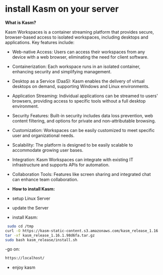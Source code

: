 # install Kasm on your server
**What is Kasm?**

Kasm Workspaces is a container streaming platform that provides secure, browser-based access to isolated workspaces, including desktops and applications. Key features include:

*  Web-native Access: Users can access their workspaces from any device with a web browser, eliminating the need for client software.
*  Containerization: Each workspace runs in an isolated container, enhancing security and simplifying management.
*  Desktop as a Service (DaaS): Kasm enables the delivery of virtual desktops on demand, supporting Windows and Linux environments.
*  Application Streaming: Individual applications can be streamed to users' browsers, providing access to specific tools without a full desktop environment.
*  Security Features: Built-in security includes data loss prevention, web content filtering, and options for private and non-attributable browsing.
*  Customization: Workspaces can be easily customized to meet specific user and organizational needs.
*  Scalability: The platform is designed to be easily scalable to accommodate growing user bases.
*  Integration: Kasm Workspaces can integrate with existing IT infrastructure and supports APIs for automation.
*  Collaboration Tools: Features like screen sharing and integrated chat can enhance team collaboration.



* **How to install Kasm:**

* setup Linux Server

* update the Server

* install Kasm:

  
```bash
 sudo cd /tmp
curl -O https://kasm-static-content.s3.amazonaws.com/kasm_release_1.16.1.98d6fa.tar.gz
tar -xf kasm_release_1.16.1.98d6fa.tar.gz
sudo bash kasm_release/install.sh
```

-go on:

  ```bash
  https://localhost/
```
* enjoy kasm
